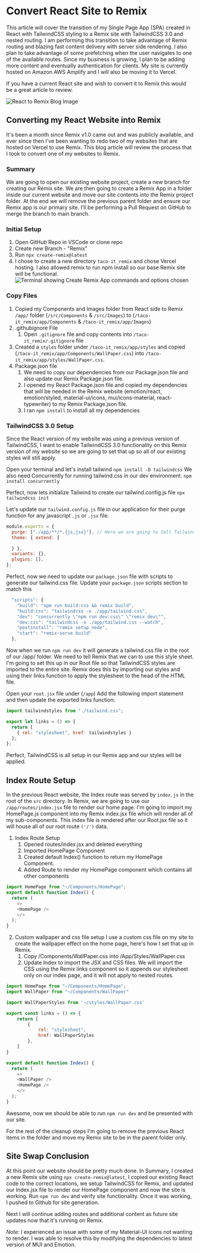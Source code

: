 # Convert React Site to Remix

This article will cover the transition of my Single Page App (SPA) created in React with TailwindCSS styling to a Remix site with TailwindCSS 3.0 and nested routing. I am performing this transition to take advantage of Remix routing and blazing fast content delivery with server side rendering. I also plan to take advantage of some prefetching when the user navigates to one of the available routes. Since my business is growing, I plan to be adding more content and eventually authentication for clients. My site is currently hosted on Amazon AWS Amplify and I will also be moving it to Vercel. 

If you have a current React site and wish to convert it to Remix this would be a great article to review. 

![React to Remix Blog Image](https://cdn.hashnode.com/res/hashnode/image/upload/v1640372197958/ndhCV-Ubd.png)

## Converting my React Website into Remix
It's been a month since Remix v1.0 came out and was publicly available, and ever since then I've been wanting to redo two of my websites that are hosted on Vercel to use Remix. This blog article will review the process that I took to convert one of my websites to Remix. 

### Summary
We are going to open our existing website project, create a new branch for creating our Remix site. We are then going to create a Remix App in a folder inside our current website and move our site contents into the Remix project folder. At the end we will remove the previous parent folder and ensure our Remix app is our primary site. I'll be performing a Pull Request on GitHub to merge the branch to main branch. 

### Initial Setup
1. Open GitHub Repo in VSCode or clone repo
2. Create new Branch - "Remix"
3. Run `npx create-remix@latest`
4. I chose to create a new directory `taco-it_remix` and chose Vercel hosting. I also allowed remix to run npm install so our base Remix site will be functional. 
![Terminal showing Create Remix App commands and options chosen](https://dev-to-uploads.s3.amazonaws.com/uploads/articles/xt5ewgjv06otxxi67pq7.png)

### Copy Files
1. Copied my Components and Images folder from React side to Remix `/app/` folder (`/src/Components` & `/src/Images`) to (`/taco-it_remix/app/Components` & `/taco-it_remix/app/Images`)
2. .githubignore File
     1. Open `.gitignore` file and copy contents into `/taco-it_remix/.gitignore` file
3. Created a `styles` folder under `/taco-it_remix/app/styles` and copied (`/taco-it_remix/app/Components/WallPaper.css`) into `/taco-it_remix/app/styles/WallPaper.css`. 
4. Package.json file
     1. We need to copy our dependencies from our Package.json file and also update our Remix Package.json file. 
     2. I opened my React Package.json file and copied my dependencies that will be needed in the Remix website (emotion/react, emotion/styled, material-ui/icons, mui/icons-material, react-typewriter) to my Remix Package.json file. 
     3. I ran `npm install` to install all my dependencies

### TailwindCSS 3.0 Setup
Since the React version of my website was using a previous version of TailwindCSS, I want to enable TailwindCSS 3.0 functionality on this Remix version of my website so we are going to set that up so all of our existing styles will still apply. 

Open your terminal and let's install tailwind
`npm install -D tailwindcss`
We also need Concurrently for running tailwind.css in our dev environment. 
`npm install concurrently`

Perfect, now lets initialize Tailwind to create our tailwind.config.js file
`npx tailwindcss init`

Let's update our `tailwind.config.js` file in our application for their purge function for any javascript `.js` or `.jsx` file. 
```javascript
module.exports = {
  purge: ["./app/**/*.{js,jsx}"], // Here we are going to tell Tailwind to use any javascript .js or .jsx file
  theme: { extend: {

  } },
  variants: {},
  plugins: [], 
};
```

Perfect, now we need to update our `package.json` file with scripts to generate our tailwind.css file. 
Update your `package.json` scripts section to match this
```javascript
  "scripts": {
    "build": "npm run build:css && remix build",
    "build:css": "tailwindcss -o ./app/tailwind.css",
    "dev": "concurrently \"npm run dev:css\" \"remix dev\"",
    "dev:css": "tailwindcss -o ./app/tailwind.css --watch",
    "postinstall": "remix setup node",
    "start": "remix-serve build"
  },
```

Now when we run `npm run dev` it will generate a tailwind.css file in the root of our /app/ folder. We need to tell Remix that we can to use this style sheet. I'm going to set this up in our Root file so that TailwindCSS styles are imported to the entire site. Remix does this by importing our styles and using their links function to apply the stylesheet to the head of the HTML file. 

Open your `root.jsx` file under (`/app`)
Add the following import statement and then update the exported links function:
```javascript
import tailwindstyles from "./tailwind.css";

export let links = () => {
  return [
    { rel: "stylesheet", href: tailwindstyles }
  ];
};
```

Perfect, TailwindCSS is all setup in our Remix app and our styles will be applied. 

## Index Route Setup
In the previous React website, the Index route was served by `index.js` in the root of the `src` directory. In Remix, we are going to use our `/app/routes/index.jsx` file to render our home page. I'm going to import my HomePage.js component into my Remix index.jsx file which will render all of my sub-components. This index file is rendered after our Root.jsx file so it will house all of our root route `('/')` data. 

1. Index Route Setup
     1. Opened routes/index.jsx and deleted everything
     2. Imported HomePage Component
     3. Created default Index() function to return my HomePage Component. 
     4. Added Route to render my HomePage component which contains all other components
```javascript
import HomePage from "~/Components/HomePage";
export default function Index() {
  return (
    <>
    <HomePage />
    </>
  );
}
```
2. Custom wallpaper and css file setup
I use a custom css file on my site to create the wallpaper effect on the home page, here's how I set that up in Remix. 
     1. Copy /Components/WallPaper.css into /App/Styles/WallPaper.css
     2. Update Index to import the JSX and CSS files. We will import the CSS using the Remix links component so it appends our stylesheet only on our index page, and it will not apply to nested routes. 
```javascript
import HomePage from "~/Components/HomePage";
import WallPaper from "~/Components/WallPaper"

import WallPaperStyles from '~/styles/WallPaper.css'

export const links = () => {
    return [
        {
            rel: "stylesheet",
            href: WallPaperStyles
        },
    ]
}

export default function Index() {
  return (
    <>
    <WallPaper />
    <HomePage />
    </>
  );
}

```

Awesome, now we should be able to run `npm run dev` and be presented with our site. 

For the rest of the cleanup steps I'm going to remove the previous React items in the folder and move my Remix site to be in the parent folder only. 

## Site Swap Conclusion
At this point our website should be pretty much done. In Summary, I created a new Remix site using `npx create-remix@latest`, I copied our existing React code to the correct locations, we setup TailwindCSS for Remix, and updated our Index.jsx file to render our HomePage component and now the site is working. Run `npm run dev` and verify site functionality. Once it was working, I pushed to Github for site generation. 

Next I will continue adding routes and additional content as future site updates now that it's running on Remix. 

_Note:_ I experienced an issue with some of my Material-UI icons not wanting to render. I was able to resolve this by modifying the dependencies to latest version of MUI and Emotion. 



